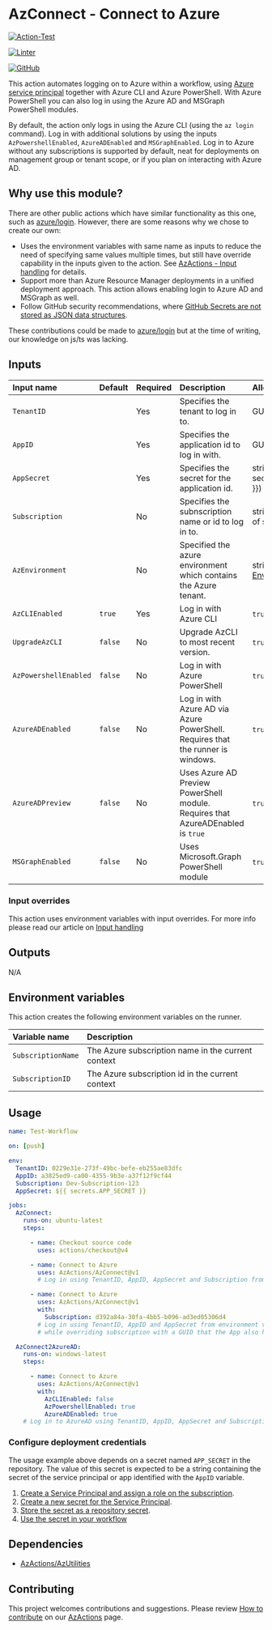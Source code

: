 # AzConnect - Connect to Azure

[![Action-Test](https://github.com/AzActions/AzConnect/actions/workflows/Action-Test.yml/badge.svg)](https://github.com/AzActions/AzConnect/actions/workflows/Action-Test.yml)

[![Linter](https://github.com/AzActions/AzConnect/workflows/Linter/badge.svg)](https://github.com/AzActions/AzConnect/actions/workflows/Linter.yml)

[![GitHub](https://img.shields.io/github/license/AzActions/AzConnect)](LICENSE)

This action automates logging on to Azure within a workflow, using [Azure service principal](https://docs.microsoft.com/azure/active-directory/develop/app-objects-and-service-principals)
together with Azure CLI and Azure PowerShell. With Azure PowerShell you can also log in using the Azure AD and MSGraph PowerShell modules.

By default, the action only logs in using the Azure CLI (using the `az login` command).
Log in with additional solutions by using the inputs `AzPowershellEnabled`, `AzureADEnabled` and `MSGraphEnabled`.
Log in to Azure without any subscriptions is supported by default, neat for deployments on management group or tenant scope, or if you plan on interacting with Azure AD.

## Why use this module?

There are other public actions which have similar functionality as this one, such as [azure/login](https://github.com/azure/login).
However, there are some reasons why we chose to create our own:

- Uses the environment variables with same name as inputs to reduce the need of specifying same values multiple times, but still have override capability in the inputs given to the action.
  See [AzActions - Input handling](https://github.com/AzActions/AzActions#input-handling) for details.
- Support more than Azure Resource Manager deployments in a unified deployment approach. This action allows enabling login to Azure AD and MSGraph as well.
- Follow GitHub security recommendations, where [GitHub Secrets are not stored as JSON data structures](https://docs.github.com/en/actions/reference/encrypted-secrets#naming-your-secrets).

These contributions could be made to [azure/login](https://github.com/azure/login) but at the time of writing, our knowledge on js/ts was lacking.

## Inputs

| Input name            | Default | Required | Description                                                                     | Allowed values                                                                                   |
| :-------------------- | :------ | :------- | :------------------------------------------------------------------------------ | :----------------------------------------------------------------------------------------------- |
| `TenantID`            |         | Yes      | Specifies the tenant to log in to.                                              | GUID                                                                                             |
| `AppID`               |         | Yes      | Specifies the application id to log in with.                                    | GUID                                                                                             |
| `AppSecret`           |         | Yes      | Specifies the secret for the application id.                                    | string (use ${{ secrets.APP_SECRET }})                                                           |
| `Subscription`        |         | No       | Specifies the subnscription name or id to log in to.                            | string (GUID or name of subscription)                                                            |
| `AzEnvironment`       |         | No       | Specified the azure environment which contains the Azure tenant.                | string, [Azure Environments](https://docs.microsoft.com/en-us/cli/azure/manage-clouds-azure-cli) |
| `AzCLIEnabled`        | `true`  | Yes      | Log in with Azure CLI                                                           | `true`/`false`                                                                                   |
| `UpgradeAzCLI`        | `false` | No       | Upgrade AzCLI to most recent version.                                           | `true`/`false`                                                                                   |
| `AzPowershellEnabled` | `false` | No       | Log in with Azure PowerShell                                                    | `true`/`false`                                                                                   |
| `AzureADEnabled`      | `false` | No       | Log in with Azure AD via Azure PowerShell. Requires that the runner is windows. | `true`/`false`                                                                                   |
| `AzureADPreview`      | `false` | No       | Uses Azure AD Preview PowerShell module. Requires that AzureADEnabled is `true` | `true`/`false`                                                                                   |
| `MSGraphEnabled`      | `false` | No       | Uses Microsoft.Graph PowerShell module                                          | `true`/`false`                                                                                   |

### Input overrides

This action uses environment variables with input overrides. For more info please read our article on [Input handling](https://github.com/AzActions/AzActions#input-handling)

## Outputs

N/A

## Environment variables

This action creates the following environment variables on the runner.

| Variable name      | Description                                        |
| :----------------- | :------------------------------------------------- |
| `SubscriptionName` | The Azure subscription name in the current context |
| `SubscriptionID`   | The Azure subscription id in the current context   |

## Usage

```yaml
name: Test-Workflow

on: [push]

env:
  TenantID: 0229e31e-273f-49bc-befe-eb255ae83dfc
  AppID: a3825ed9-ca00-4355-9b3e-a37f12f9cf44
  Subscription: Dev-Subscription-123
  AppSecret: ${{ secrets.APP_SECRET }}

jobs:
  AzConnect:
    runs-on: ubuntu-latest
    steps:

      - name: Checkout source code
        uses: actions/checkout@v4

      - name: Connect to Azure
        uses: AzActions/AzConnect@v1
        # Log in using TenantID, AppID, AppSecret and Subscription from environment variables.

      - name: Connect to Azure
        uses: AzActions/AzConnect@v1
        with:
          Subscription: d392a84a-30fa-4bb5-b096-ad3ed05306d4
        # Log in using TenantID, AppID and AppSecret from environment variables,
        # while overriding subscription with a GUID that the App also has access to.

  AzConnect2AzureAD:
    runs-on: windows-latest
    steps:

      - name: Connect to Azure
        uses: AzActions/AzConnect@v1
        with:
          AzCLIEnabled: false
          AzPowershellEnabled: true
          AzureADEnabled: true
    # Log in to AzureAD using TenantID, AppID, AppSecret and Subscription from environment variables.

```

### Configure deployment credentials

The usage example above depends on a secret named `APP_SECRET` in the repository.
The value of this secret is expected to be a string containing the secret of the service principal or app identified with the `AppID` variable.

1. [Create a Service Principal and assign a role on the subscription](https://docs.microsoft.com/en-us/azure/active-directory/develop/howto-create-service-principal-portal).
2. [Create a new secret for the Service Principal](https://docs.microsoft.com/en-us/azure/active-directory/develop/howto-create-service-principal-portal#option-2-create-a-new-application-secret).
3. [Store the secret as a repository secret](https://docs.github.com/en/actions/reference/encrypted-secrets#creating-encrypted-secrets-for-a-repository).
4. [Use the secret in your workflow](https://docs.github.com/en/actions/reference/encrypted-secrets#using-encrypted-secrets-in-a-workflow)

## Dependencies

- [AzActions/AzUtilities](https://www.github.com/AzActions/AzUtilities)

## Contributing

This project welcomes contributions and suggestions. Please review [How to contribute](https://github.com/AzActions/AzActions#how-to-contibute) on our [AzActions](https://github.com/AzActions/AzActions) page.
